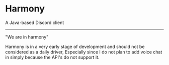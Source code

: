 # Harmony
A Java-based Discord client
__________
"We are in harmony"

Harmony is in a very early stage of development and should not be considered as a daily driver, Especially since I do not plan to add 
voice chat in simply because the API's do not support it. 

